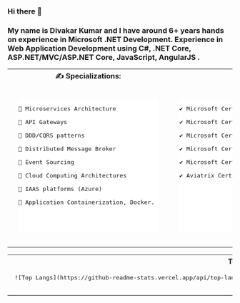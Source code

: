 ### Hi there 👋


<h3>
My name is Divakar Kumar and I have around 6+ years hands on experience in Microsoft .NET Development. 
Experience in Web Application Development using C#, .NET Core, ASP.NET/MVC/ASP.NET Core, JavaScript, AngularJS . 
</h3>


<table>
<tr>
<th> &#x270d; Specializations:</th>
<th>🏆 Certifications:</th>
</tr>
<tr>
<td>
<pre>
<div style="background: #fff;border-radius: 2px;display: inline-block;height: 300px;margin: 1rem;position: relative;width: 300px box-shadow: 0 19px 38px rgba(0,0,0,0.30), 0 15px 12px rgba(0,0,0,0.22);">
📌 Microservices Architecture <br>
📌 API Gateways <br>
📌 DDD/CQRS patterns <br>
📌 Distributed Message Broker <br>
📌 Event Sourcing <br>
📌 Cloud Computing Architectures <br>
📌 IAAS platforms (Azure) <br>
📌 Application Containerization, Docker. <br>
</div>
</pre>
</td>
<td>
<pre>
<div style="background: #fff;border-radius: 2px;display: inline-block;height: 300px;margin: 1rem;position: relative;width: 300px box-shadow: 0 19px 38px rgba(0,0,0,0.30), 0 15px 12px rgba(0,0,0,0.22);">
✔️ Microsoft Certified Trainer <br>
✔️ Microsoft Certified: DevOps Engineer Expert <br>
✔️ Microsoft Certified: Azure Developer Associate <br>
✔️ Microsoft Certified: Azure IoT Developer Specialty <br>
✔️ Microsoft Certified: Azure Fundamentals <br>
✔️ Aviatrix Certified Engineer - Multi-Cloud Network Associate <br>
</div>
</pre>
</td>
</tr>
</table>

<table>
<tr>
<th> Top Languages used :</th>
<th> Github stats :</th>
</tr>
<tr>
<td>
  <pre>
 ![Top Langs](https://github-readme-stats.vercel.app/api/top-langs/?username=divakar-kumar)](https://github.com/divakar-kumar/github-readme-stats)
 </pre>
  </td>
  <td>
    <pre>
 ![Divakar's GitHub stats](https://github-readme-stats.vercel.app/api?username=divakar-kumar&show_icons=true&theme=radical)
 </pre>
  </td>
  </tr>
  </table>

